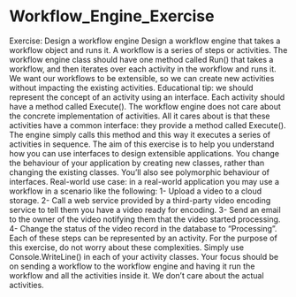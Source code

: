 # Workflow_Engine_Exercise

Exercise: Design a workflow engine
Design a workflow engine that takes a workflow object and runs it. A workflow is a series of steps
or activities. The workflow engine class should have one method called Run() that takes a
workflow, and then iterates over each activity in the workflow and runs it.
We want our workflows to be extensible, so we can create new activities without impacting the
existing activities.
Educational tip: we should represent the concept of an activity using an interface. Each activity
should have a method called Execute(). The workflow engine does not care about the concrete
implementation of activities. All it cares about is that these activities have a common interface:
they provide a method called Execute(). The engine simply calls this method and this way it
executes a series of activities in sequence.
The aim of this exercise is to help you understand how you can use interfaces to design
extensible applications. You change the behaviour of your application by creating new classes,
rather than changing the existing classes. You’ll also see polymorphic behaviour of interfaces.
Real-world use case: in a real-world application you may use a workflow in a scenario like the
following:
1- Upload a video to a cloud storage.
2- Call a web service provided by a third-party video encoding service to tell them you have a
video ready for encoding.
3- Send an email to the owner of the video notifying them that the video started processing.
4- Change the status of the video record in the database to “Processing”.
Each of these steps can be represented by an activity. For the purpose of this exercise, do not
worry about these complexities. Simply use Console.WriteLine() in each of your activity classes.
Your focus should be on sending a workflow to the workflow engine and having it run the
workflow and all the activities inside it. We don’t care about the actual activities.
